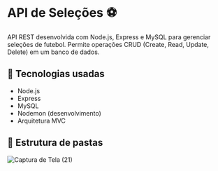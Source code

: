 # API de Seleções ⚽

API REST desenvolvida com Node.js, Express e MySQL para gerenciar seleções de futebol. Permite operações CRUD (Create, Read, Update, Delete) em um banco de dados.

## 🚀 Tecnologias usadas

- Node.js
- Express
- MySQL
- Nodemon (desenvolvimento)
- Arquitetura MVC

## 📁 Estrutura de pastas

![Captura de Tela (21)](https://github.com/user-attachments/assets/ad0cb230-c194-4eda-9378-f3ef65dfefb6)
